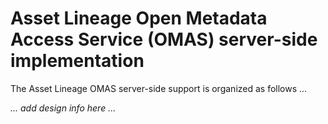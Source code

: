 <!-- SPDX-License-Identifier: CC-BY-4.0 -->
<!-- Copyright Contributors to the ODPi Egeria project. -->

# Asset Lineage Open Metadata Access Service (OMAS) server-side implementation

The Asset Lineage OMAS server-side support is organized as follows ...

_... add design info here ..._